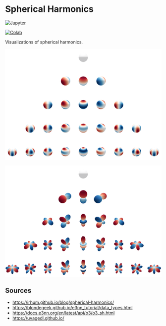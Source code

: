 # Spherical Harmonics

[![Jupyter](https://img.shields.io/static/v1.svg?logo=jupyter&label=Jupyter&message=View%20On%20Github&color=lightgreen)](src/circular_harmonics.ipynb)

[![Colab](https://colab.research.google.com/assets/colab-badge.svg)](https://colab.research.google.com/github/mkofinas/circular-harmonics/src/circular_harmonics.ipynb)


Visualizations of spherical harmonics.

![Spherical Harmonics](img/sph_harmonics.svg)

![Glyph Spherical Harmonics](img/glyph_sph_harmonics.svg)


## Sources

- https://irhum.github.io/blog/spherical-harmonics/
- https://blondegeek.github.io/e3nn_tutorial/data_types.html
- https://docs.e3nn.org/en/latest/api/o3/o3_sh.html
- https://uvagedl.github.io/
